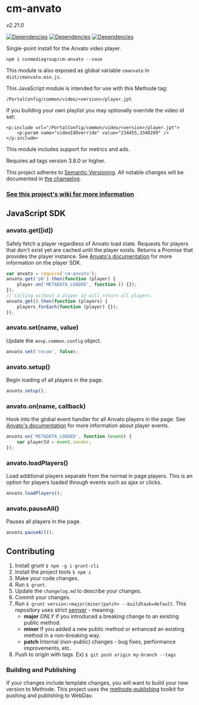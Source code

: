 # cm-anvato
*v2.21.0*

[![Dependencies](https://circleci.com/gh/coxmediagroup/cm-anvato.png?style=shield&circle-token=:circle-token)](./package.json)
[![Dependencies](https://img.shields.io/david/coxmediagroup/cm-anvato.svg)](./package.json)
[![Dependencies](https://img.shields.io/david/dev/coxmediagroup/cm-anvato.svg)](./package.json)

Single-point install for the Anvato video player.

    npm i coxmediagroup/cm-anvato --save

This module is also exposed as global variable `cmanvato` in `dist/cmanvato.min.js`.

This JavaScript module is intended for use with this Methode tag:

    /PortalConfig/common/video/<version>/player.jpt

If you building your own playlist you may optionally override the video id set:

    <p:include url="/PortalConfig/common/video/<version>/player.jpt">
        <p:param name="videoIdOverride" value="234455,3340289" />
    </p:include>

This module includes support for metrics and ads.

Requires ad tags version 3.8.0 or higher.

This project adheres to [Semantic Versioning](http://semver.org/).
All notable changes will be documented in [the changelog](https://github.com/coxmediagroup/cm-anvato/blob/master/changelog.md).

### [See this project's wiki for more information](https://github.com/coxmediagroup/cm-anvato/wiki)

## JavaScript SDK

### anvato.get([id])
Safely fetch a player regardless of Anvato load state. Requests for players that don't exist yet are cached until the player exists. Returns a Promise that provides the player instance. See [Anvato's documentation](https://dev.anvato.net/api/player#reference-guide) for more information on the player SDK.
```js
var anvato = require('cm-anvato');
anvato.get('p0').then(function (player) {
    player.on('METADATA_LOADED', function () {});
});
// Calling without a player id will return all players.
anvato.get().then(function (players) {
    players.forEach(function (player) {});
});
```
### anvato.set(name, value)
Update the `anvp.common.config` object.
```js
anvato.set('recom', false);
```
### anvato.setup()
Begin loading of all players in the page.
```js
anvato.setup();
```
### anvato.on(name, callback)
Hook into the global event handler for all Anvato players in the page. See [Anvato's documentation](https://dev.anvato.net/api/player#api-events) for more information about player events.
```js
anvato.on('METADATA_LOADED', function (event) {
    var playerId = event.sender;
});
```
### anvato.loadPlayers()
Load additional players separate from the normal in page players. This is an option for players loaded through events such as ajax or clicks.
```js
anvato.loadPlayers();
```
### anvato.pauseAll()
Pauses all players in the page.
```js
anvato.pauseAll();
```

## Contributing
1. Install grunt `$ npm -g i grunt-cli`
1. Install the project tools `$ npm i`
1. Make your code changes.
1. Run `$ grunt`.
1. Update the `changelog.md` to describe your changes.
1. Commit your changes.
1. Run `$ grunt version:<major|minor|patch> --buildtask=default`. This repository uses strict [semver](http://semver.org) - meaning:
   * **major** *ONLY* if you introduced a breaking change to an existing public method.
   * **minor** If you added a new public method or enhanced an existing method in a non-breaking way.
   * **patch** Internal (non-public) changes - bug fixes, performance improvements, etc.
1. Push to origin with tags. Ex) `$ git push origin my-branch --tags`

### Building and Publishing
If your changes include template changes, you will want to build your new version to Methode. This project uses the [methode-publishing](https://github.com/coxmediagroup/methode-publishing#methode-publishing-tools) toolkit for pushing and publishing to WebDav.
